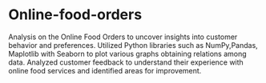 # Online-food-orders
Analysis on the Online Food Orders to uncover insights into customer behavior and preferences. Utilized Python libraries such as NumPy,Pandas, Maplotlib with Seaborn to plot various graphs obtaining relations among data. Analyzed customer feedback to understand their experience with online food services and identified areas for improvement.

